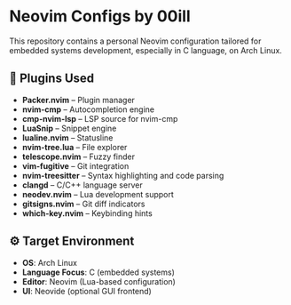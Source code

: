 # Neovim Configs by 00ill

This repository contains a personal Neovim configuration tailored for embedded systems development, especially in C language, on Arch Linux.

## 🧩 Plugins Used

- **Packer.nvim** – Plugin manager
- **nvim-cmp** – Autocompletion engine
- **cmp-nvim-lsp** – LSP source for nvim-cmp
- **LuaSnip** – Snippet engine
- **lualine.nvim** – Statusline
- **nvim-tree.lua** – File explorer
- **telescope.nvim** – Fuzzy finder
- **vim-fugitive** – Git integration
- **nvim-treesitter** – Syntax highlighting and code parsing
- **clangd** – C/C++ language server
- **neodev.nvim** – Lua development support
- **gitsigns.nvim** – Git diff indicators
- **which-key.nvim** – Keybinding hints

## ⚙️ Target Environment

- **OS**: Arch Linux
- **Language Focus**: C (embedded systems)
- **Editor**: Neovim (Lua-based configuration)
- **UI**: Neovide (optional GUI frontend)
